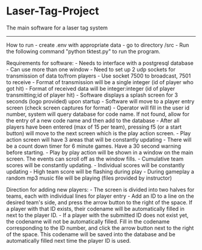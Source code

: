 # Laser-Tag-Project
The main software for a laser tag system

---
How to run
	- create .env with appropriate data
	- go to directory /src
	- Run the following command "python tktest.py" to run the program.

Requirements for software:
	- Needs to interface with a postgresql database
	- Can use more than one window
	- Need to set up 2 udp sockets for transmission of data to/from players
		- Use socket 7500 to broadcast, 7501 to receive
		- Format of transmission will be a single integer (id of player who got hit)
		- Format of received data will be integer:integer (id of player transmitting;id of player hit)
	- Software displays a splash screen for 3 seconds (logo provided) upon startup
	- Software will move to a player entry screen (check screen captures for format)
		- Operator will  fill in the user id number, system will query database for code name. If not found, allow for the entry of a new code name and then add to the database
		- After all players have been entered (max of 15 per team), pressing f5 (or a start button) will move to the next screen which is the play action screen.
	- Play action screen will have 3 areas that will be constantly updating
		- There will be a count down timer for 6 minute games.  Have a 30 second warning before starting.
		- Play by play action will be shown in a window on the main screen.  The events can scroll off as the window fills.
		- Cumulative team scores will be constantly updating.
		- Individual scores will be constantly updating
		- High team score will be flashing during play
		- During gameplay a random mp3 music file will be playing (files provided by instructor)


Direction for adding new players:
	- The screen is divided into two halves for teams, each with individual lines for player entry
	- Add an ID to a line on the desired team's side, and press the arrow button to the right of the space. If a player with that ID exists, their codename will be automatically filled in next to the player ID.
	- If a player with the submitted ID does not exist yet, the codename will not be automatically filled. Fill in the codename corresponding to the ID number, and click the arrow button next to the right of the space. This codename will be saved into the database and be automatically filled next time the player ID is used.

